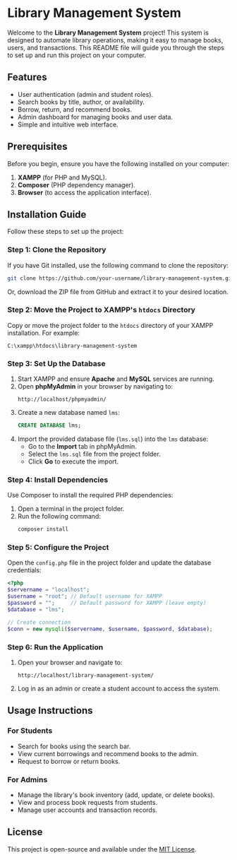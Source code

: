 # Library Management System

Welcome to the **Library Management System** project! This system is designed to automate library operations, making it easy to manage books, users, and transactions. This README file will guide you through the steps to set up and run this project on your computer.


## Features

- User authentication (admin and student roles).
- Search books by title, author, or availability.
- Borrow, return, and recommend books.
- Admin dashboard for managing books and user data.
- Simple and intuitive web interface.



## Prerequisites

Before you begin, ensure you have the following installed on your computer:

1. **XAMPP** (for PHP and MySQL).
2. **Composer** (PHP dependency manager).
3. **Browser** (to access the application interface).



## Installation Guide

Follow these steps to set up the project:

### Step 1: Clone the Repository
If you have Git installed, use the following command to clone the repository:
```bash
git clone https://github.com/your-username/library-management-system.git
```
Or, download the ZIP file from GitHub and extract it to your desired location.

### Step 2: Move the Project to XAMPP's `htdocs` Directory
Copy or move the project folder to the `htdocs` directory of your XAMPP installation. For example:
```
C:\xampp\htdocs\library-management-system
```

### Step 3: Set Up the Database
1. Start XAMPP and ensure **Apache** and **MySQL** services are running.
2. Open **phpMyAdmin** in your browser by navigating to:
   ```
   http://localhost/phpmyadmin/
   ```
3. Create a new database named `lms`:
   ```sql
   CREATE DATABASE lms;
   ```
4. Import the provided database file (`lms.sql`) into the `lms` database:
   - Go to the **Import** tab in phpMyAdmin.
   - Select the `lms.sql` file from the project folder.
   - Click **Go** to execute the import.

### Step 4: Install Dependencies
Use Composer to install the required PHP dependencies:
1. Open a terminal in the project folder.
2. Run the following command:
   ```bash
   composer install
   ```

### Step 5: Configure the Project
Open the `config.php` file in the project folder and update the database credentials:
```php
<?php
$servername = "localhost";
$username = "root"; // Default username for XAMPP
$password = "";     // Default password for XAMPP (leave empty)
$database = "lms";

// Create connection
$conn = new mysqli($servername, $username, $password, $database);
```

### Step 6: Run the Application
1. Open your browser and navigate to:
   ```
   http://localhost/library-management-system/
   ```
2. Log in as an admin or create a student account to access the system.



## Usage Instructions

### For Students
- Search for books using the search bar.
- View current borrowings and recommend books to the admin.
- Request to borrow or return books.

### For Admins
- Manage the library's book inventory (add, update, or delete books).
- View and process book requests from students.
- Manage user accounts and transaction records.



## License

This project is open-source and available under the [MIT License](LICENSE).
